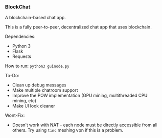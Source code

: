 ### BlockChat
A blockchain-based chat app.

This is a fully peer-to-peer, decentralized chat app that uses blockchain.

Dependencies:
- Python 3
- Flask
- Requests

How to run:
`python3 guinode.py`

To-Do:
- Clean up debug messages
- Make multiple chatroom support
- Improve the POW implementation (GPU mining, multithreaded CPU mining, etc)
- Make UI look cleaner

Wont-Fix:
- Doesn't work with NAT - each node must be directly accessible from all others. Try using `tinc` meshing vpn if this is a problem.

